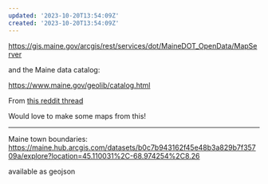 ```yaml
---
updated: '2023-10-20T13:54:09Z'
created: '2023-10-20T13:54:09Z'
---
```

https://gis.maine.gov/arcgis/rest/services/dot/MaineDOT_OpenData/MapServer

and the Maine data catalog:

https://www.maine.gov/geolib/catalog.html

From [this reddit thread](https://www.reddit.com/r/Maine/comments/10w0wg8/roads_of_maine/j7kw7os/)

Would love to make some maps from this!

------

Maine town boundaries: https://maine.hub.arcgis.com/datasets/b0c7b943162f45e48b3a829b7f35709a/explore?location=45.110031%2C-68.974254%2C8.26

available as geojson